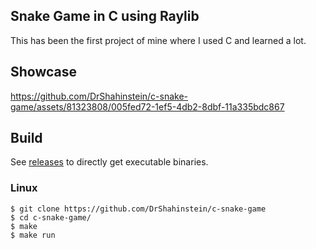 ## Snake Game in C using Raylib

This has been the first project of mine where I used C and learned a lot.

## Showcase

https://github.com/DrShahinstein/c-snake-game/assets/81323808/005fed72-1ef5-4db2-8dbf-11a335bdc867

## Build

See [releases](https://github.com/DrShahinstein/c-snake-game/releases/tag/LTS) to directly get executable binaries.

### Linux

```
$ git clone https://github.com/DrShahinstein/c-snake-game
$ cd c-snake-game/
$ make
$ make run
```
